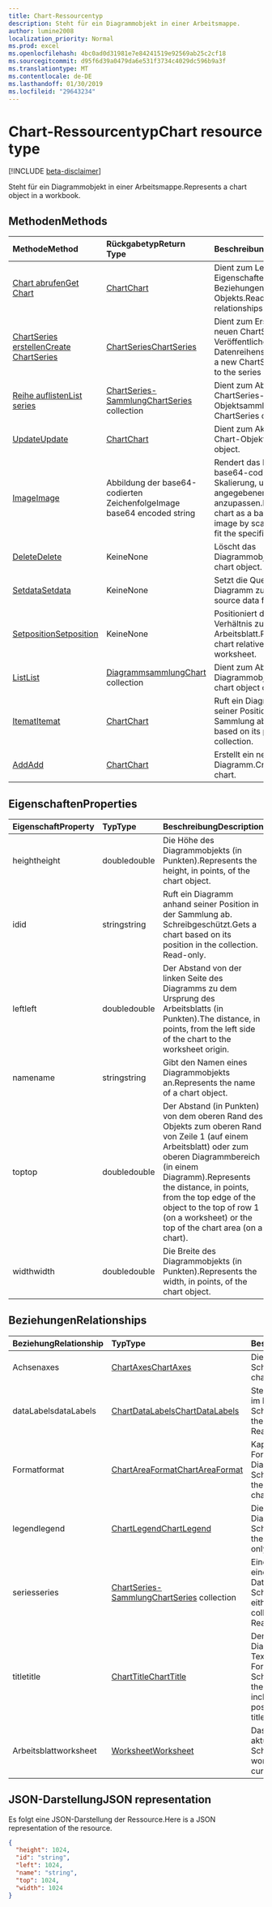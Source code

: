 ```yaml
---
title: Chart-Ressourcentyp
description: Steht für ein Diagrammobjekt in einer Arbeitsmappe.
author: lumine2008
localization_priority: Normal
ms.prod: excel
ms.openlocfilehash: 4bc0ad0d31981e7e84241519e92569ab25c2cf18
ms.sourcegitcommit: d95f6d39a0479da6e531f3734c4029dc596b9a3f
ms.translationtype: MT
ms.contentlocale: de-DE
ms.lasthandoff: 01/30/2019
ms.locfileid: "29643234"
---
```

# <a name="chart-resource-type"></a><span data-ttu-id="c4f61-103">Chart-Ressourcentyp</span><span class="sxs-lookup"><span data-stu-id="c4f61-103">Chart resource type</span></span>

[!INCLUDE [beta-disclaimer](../../includes/beta-disclaimer.md)]

<span data-ttu-id="c4f61-104">Steht für ein Diagrammobjekt in einer Arbeitsmappe.</span><span class="sxs-lookup"><span data-stu-id="c4f61-104">Represents a chart object in a workbook.</span></span>


## <a name="methods"></a><span data-ttu-id="c4f61-105">Methoden</span><span class="sxs-lookup"><span data-stu-id="c4f61-105">Methods</span></span>

| <span data-ttu-id="c4f61-106">Methode</span><span class="sxs-lookup"><span data-stu-id="c4f61-106">Method</span></span>           | <span data-ttu-id="c4f61-107">Rückgabetyp</span><span class="sxs-lookup"><span data-stu-id="c4f61-107">Return Type</span></span>    |<span data-ttu-id="c4f61-108">Beschreibung</span><span class="sxs-lookup"><span data-stu-id="c4f61-108">Description</span></span>|
|:---------------|:--------|:----------|
|[<span data-ttu-id="c4f61-109">Chart abrufen</span><span class="sxs-lookup"><span data-stu-id="c4f61-109">Get Chart</span></span>](../api/chart-get.md) | [<span data-ttu-id="c4f61-110">Chart</span><span class="sxs-lookup"><span data-stu-id="c4f61-110">Chart</span></span>](chart.md) |<span data-ttu-id="c4f61-111">Dient zum Lesen der Eigenschaften und der Beziehungen des chart-Objekts.</span><span class="sxs-lookup"><span data-stu-id="c4f61-111">Read properties and relationships of chart object.</span></span>|
|[<span data-ttu-id="c4f61-112">ChartSeries erstellen</span><span class="sxs-lookup"><span data-stu-id="c4f61-112">Create ChartSeries</span></span>](../api/chart-post-series.md) |[<span data-ttu-id="c4f61-113">ChartSeries</span><span class="sxs-lookup"><span data-stu-id="c4f61-113">ChartSeries</span></span>](chartseries.md)| <span data-ttu-id="c4f61-114">Dient zum Erstellen einer neuen ChartSeries durch Veröffentlichen in der Datenreihensammlung.</span><span class="sxs-lookup"><span data-stu-id="c4f61-114">Create a new ChartSeries by posting to the series collection.</span></span>|
|[<span data-ttu-id="c4f61-115">Reihe auflisten</span><span class="sxs-lookup"><span data-stu-id="c4f61-115">List series</span></span>](../api/chart-list-series.md) |<span data-ttu-id="c4f61-116">[ChartSeries-Sammlung](chartseries.md)</span><span class="sxs-lookup"><span data-stu-id="c4f61-116">[ChartSeries](chartseries.md) collection</span></span>| <span data-ttu-id="c4f61-117">Dient zum Abrufen einer ChartSeries-Objektsammlung.</span><span class="sxs-lookup"><span data-stu-id="c4f61-117">Get a ChartSeries object collection.</span></span>|
|[<span data-ttu-id="c4f61-118">Update</span><span class="sxs-lookup"><span data-stu-id="c4f61-118">Update</span></span>](../api/chart-update.md) | [<span data-ttu-id="c4f61-119">Chart</span><span class="sxs-lookup"><span data-stu-id="c4f61-119">Chart</span></span>](chart.md)   |<span data-ttu-id="c4f61-120">Dient zum Aktualisieren des Chart-Objekts.</span><span class="sxs-lookup"><span data-stu-id="c4f61-120">Update Chart object.</span></span> |
|[<span data-ttu-id="c4f61-121">Image</span><span class="sxs-lookup"><span data-stu-id="c4f61-121">Image</span></span>](../api/chart-image.md)|<span data-ttu-id="c4f61-122">Abbildung der base64-codierten Zeichenfolge</span><span class="sxs-lookup"><span data-stu-id="c4f61-122">Image base64 encoded string</span></span>|<span data-ttu-id="c4f61-123">Rendert das Diagramm als base64-codiertes Bild durch Skalierung, um es an die angegebenen Maße anzupassen.</span><span class="sxs-lookup"><span data-stu-id="c4f61-123">Renders the chart as a base64-encoded image by scaling the chart to fit the specified dimensions.</span></span>|
|[<span data-ttu-id="c4f61-124">Delete</span><span class="sxs-lookup"><span data-stu-id="c4f61-124">Delete</span></span>](../api/chart-delete.md)|<span data-ttu-id="c4f61-125">Keine</span><span class="sxs-lookup"><span data-stu-id="c4f61-125">None</span></span>|<span data-ttu-id="c4f61-126">Löscht das Diagrammobjekt.</span><span class="sxs-lookup"><span data-stu-id="c4f61-126">Deletes the chart object.</span></span>|
|[<span data-ttu-id="c4f61-127">Setdata</span><span class="sxs-lookup"><span data-stu-id="c4f61-127">Setdata</span></span>](../api/chart-setdata.md)|<span data-ttu-id="c4f61-128">Keine</span><span class="sxs-lookup"><span data-stu-id="c4f61-128">None</span></span>|<span data-ttu-id="c4f61-129">Setzt die Quelldaten für das Diagramm zurück.</span><span class="sxs-lookup"><span data-stu-id="c4f61-129">Resets the source data for the chart.</span></span>|
|[<span data-ttu-id="c4f61-130">Setposition</span><span class="sxs-lookup"><span data-stu-id="c4f61-130">Setposition</span></span>](../api/chart-setposition.md)|<span data-ttu-id="c4f61-131">Keine</span><span class="sxs-lookup"><span data-stu-id="c4f61-131">None</span></span>|<span data-ttu-id="c4f61-132">Positioniert das Diagramm im Verhältnis zu den Zellen im Arbeitsblatt.</span><span class="sxs-lookup"><span data-stu-id="c4f61-132">Positions the chart relative to cells on the worksheet.</span></span>|
|[<span data-ttu-id="c4f61-133">List</span><span class="sxs-lookup"><span data-stu-id="c4f61-133">List</span></span>](../api/chart-list.md) | <span data-ttu-id="c4f61-134">[Diagrammsammlung](chart.md)</span><span class="sxs-lookup"><span data-stu-id="c4f61-134">[Chart](chart.md) collection</span></span> |<span data-ttu-id="c4f61-135">Dient zum Abrufen der Diagrammobjeksammlung.</span><span class="sxs-lookup"><span data-stu-id="c4f61-135">Get chart object collection.</span></span> |
|[<span data-ttu-id="c4f61-136">Itemat</span><span class="sxs-lookup"><span data-stu-id="c4f61-136">Itemat</span></span>](../api/chartcollection-itemat.md)|[<span data-ttu-id="c4f61-137">Chart</span><span class="sxs-lookup"><span data-stu-id="c4f61-137">Chart</span></span>](chart.md)|<span data-ttu-id="c4f61-138">Ruft ein Diagramm anhand seiner Position in der Sammlung ab.</span><span class="sxs-lookup"><span data-stu-id="c4f61-138">Gets a chart based on its position in the collection.</span></span>|
|[<span data-ttu-id="c4f61-139">Add</span><span class="sxs-lookup"><span data-stu-id="c4f61-139">Add</span></span>](../api/chartcollection-add.md)|[<span data-ttu-id="c4f61-140">Chart</span><span class="sxs-lookup"><span data-stu-id="c4f61-140">Chart</span></span>](chart.md)|<span data-ttu-id="c4f61-141">Erstellt ein neues Diagramm.</span><span class="sxs-lookup"><span data-stu-id="c4f61-141">Creates a new chart.</span></span>|

## <a name="properties"></a><span data-ttu-id="c4f61-142">Eigenschaften</span><span class="sxs-lookup"><span data-stu-id="c4f61-142">Properties</span></span>
| <span data-ttu-id="c4f61-143">Eigenschaft</span><span class="sxs-lookup"><span data-stu-id="c4f61-143">Property</span></span>     | <span data-ttu-id="c4f61-144">Typ</span><span class="sxs-lookup"><span data-stu-id="c4f61-144">Type</span></span>   |<span data-ttu-id="c4f61-145">Beschreibung</span><span class="sxs-lookup"><span data-stu-id="c4f61-145">Description</span></span>|
|:---------------|:--------|:----------|
|<span data-ttu-id="c4f61-146">height</span><span class="sxs-lookup"><span data-stu-id="c4f61-146">height</span></span>|<span data-ttu-id="c4f61-147">double</span><span class="sxs-lookup"><span data-stu-id="c4f61-147">double</span></span>|<span data-ttu-id="c4f61-148">Die Höhe des Diagrammobjekts (in Punkten).</span><span class="sxs-lookup"><span data-stu-id="c4f61-148">Represents the height, in points, of the chart object.</span></span>|
|<span data-ttu-id="c4f61-149">id</span><span class="sxs-lookup"><span data-stu-id="c4f61-149">id</span></span>|<span data-ttu-id="c4f61-150">string</span><span class="sxs-lookup"><span data-stu-id="c4f61-150">string</span></span>|<span data-ttu-id="c4f61-p101">Ruft ein Diagramm anhand seiner Position in der Sammlung ab. Schreibgeschützt.</span><span class="sxs-lookup"><span data-stu-id="c4f61-p101">Gets a chart based on its position in the collection. Read-only.</span></span>|
|<span data-ttu-id="c4f61-153">left</span><span class="sxs-lookup"><span data-stu-id="c4f61-153">left</span></span>|<span data-ttu-id="c4f61-154">double</span><span class="sxs-lookup"><span data-stu-id="c4f61-154">double</span></span>|<span data-ttu-id="c4f61-155">Der Abstand von der linken Seite des Diagramms zu dem Ursprung des Arbeitsblatts (in Punkten).</span><span class="sxs-lookup"><span data-stu-id="c4f61-155">The distance, in points, from the left side of the chart to the worksheet origin.</span></span>|
|<span data-ttu-id="c4f61-156">name</span><span class="sxs-lookup"><span data-stu-id="c4f61-156">name</span></span>|<span data-ttu-id="c4f61-157">string</span><span class="sxs-lookup"><span data-stu-id="c4f61-157">string</span></span>|<span data-ttu-id="c4f61-158">Gibt den Namen eines Diagrammobjekts an.</span><span class="sxs-lookup"><span data-stu-id="c4f61-158">Represents the name of a chart object.</span></span>|
|<span data-ttu-id="c4f61-159">top</span><span class="sxs-lookup"><span data-stu-id="c4f61-159">top</span></span>|<span data-ttu-id="c4f61-160">double</span><span class="sxs-lookup"><span data-stu-id="c4f61-160">double</span></span>|<span data-ttu-id="c4f61-161">Der Abstand (in Punkten) von dem oberen Rand des Objekts zum oberen Rand von Zeile 1 (auf einem Arbeitsblatt) oder zum oberen Diagrammbereich (in einem Diagramm).</span><span class="sxs-lookup"><span data-stu-id="c4f61-161">Represents the distance, in points, from the top edge of the object to the top of row 1 (on a worksheet) or the top of the chart area (on a chart).</span></span>|
|<span data-ttu-id="c4f61-162">width</span><span class="sxs-lookup"><span data-stu-id="c4f61-162">width</span></span>|<span data-ttu-id="c4f61-163">double</span><span class="sxs-lookup"><span data-stu-id="c4f61-163">double</span></span>|<span data-ttu-id="c4f61-164">Die Breite des Diagrammobjekts (in Punkten).</span><span class="sxs-lookup"><span data-stu-id="c4f61-164">Represents the width, in points, of the chart object.</span></span>|

## <a name="relationships"></a><span data-ttu-id="c4f61-165">Beziehungen</span><span class="sxs-lookup"><span data-stu-id="c4f61-165">Relationships</span></span>
| <span data-ttu-id="c4f61-166">Beziehung</span><span class="sxs-lookup"><span data-stu-id="c4f61-166">Relationship</span></span> | <span data-ttu-id="c4f61-167">Typ</span><span class="sxs-lookup"><span data-stu-id="c4f61-167">Type</span></span>   |<span data-ttu-id="c4f61-168">Beschreibung</span><span class="sxs-lookup"><span data-stu-id="c4f61-168">Description</span></span>|
|:---------------|:--------|:----------|
|<span data-ttu-id="c4f61-169">Achsen</span><span class="sxs-lookup"><span data-stu-id="c4f61-169">axes</span></span>|[<span data-ttu-id="c4f61-170">ChartAxes</span><span class="sxs-lookup"><span data-stu-id="c4f61-170">ChartAxes</span></span>](chartaxes.md)|<span data-ttu-id="c4f61-p102">Die Achsen des Diagramms. Schreibgeschützt.</span><span class="sxs-lookup"><span data-stu-id="c4f61-p102">Represents chart axes. Read-only.</span></span>|
|<span data-ttu-id="c4f61-173">dataLabels</span><span class="sxs-lookup"><span data-stu-id="c4f61-173">dataLabels</span></span>|[<span data-ttu-id="c4f61-174">ChartDataLabels</span><span class="sxs-lookup"><span data-stu-id="c4f61-174">ChartDataLabels</span></span>](chartdatalabels.md)|<span data-ttu-id="c4f61-p103">Stellt die Datenbeschriftungen im Diagramm dar. Schreibgeschützt.</span><span class="sxs-lookup"><span data-stu-id="c4f61-p103">Represents the datalabels on the chart. Read-only.</span></span>|
|<span data-ttu-id="c4f61-177">Format</span><span class="sxs-lookup"><span data-stu-id="c4f61-177">format</span></span>|[<span data-ttu-id="c4f61-178">ChartAreaFormat</span><span class="sxs-lookup"><span data-stu-id="c4f61-178">ChartAreaFormat</span></span>](chartareaformat.md)|<span data-ttu-id="c4f61-p104">Kapselt die Formateigenschaften für den Diagrammbereich. Schreibgeschützt.</span><span class="sxs-lookup"><span data-stu-id="c4f61-p104">Encapsulates the format properties for the chart area. Read-only.</span></span>|
|<span data-ttu-id="c4f61-181">legend</span><span class="sxs-lookup"><span data-stu-id="c4f61-181">legend</span></span>|[<span data-ttu-id="c4f61-182">ChartLegend</span><span class="sxs-lookup"><span data-stu-id="c4f61-182">ChartLegend</span></span>](chartlegend.md)|<span data-ttu-id="c4f61-p105">Die Legende für das Diagramm. Schreibgeschützt.</span><span class="sxs-lookup"><span data-stu-id="c4f61-p105">Represents the legend for the chart. Read-only.</span></span>|
|<span data-ttu-id="c4f61-185">series</span><span class="sxs-lookup"><span data-stu-id="c4f61-185">series</span></span>|<span data-ttu-id="c4f61-186">[ChartSeries-Sammlung](chartseries.md)</span><span class="sxs-lookup"><span data-stu-id="c4f61-186">[ChartSeries](chartseries.md) collection</span></span>|<span data-ttu-id="c4f61-p106">Eine einzelne Datenreihe oder eine Sammlung von Datenreihen im Diagramm. Schreibgeschützt.</span><span class="sxs-lookup"><span data-stu-id="c4f61-p106">Represents either a single series or collection of series in the chart. Read-only.</span></span>|
|<span data-ttu-id="c4f61-189">title</span><span class="sxs-lookup"><span data-stu-id="c4f61-189">title</span></span>|[<span data-ttu-id="c4f61-190">ChartTitle</span><span class="sxs-lookup"><span data-stu-id="c4f61-190">ChartTitle</span></span>](charttitle.md)|<span data-ttu-id="c4f61-p107">Der Titel des angegebenen Diagramms, einschließlich Text, Sichtbarkeit, Position und Formatierung des Titels. Schreibgeschützt.</span><span class="sxs-lookup"><span data-stu-id="c4f61-p107">Represents the title of the specified chart, including the text, visibility, position and formating of the title. Read-only.</span></span>|
|<span data-ttu-id="c4f61-193">Arbeitsblatt</span><span class="sxs-lookup"><span data-stu-id="c4f61-193">worksheet</span></span>|[<span data-ttu-id="c4f61-194">Worksheet</span><span class="sxs-lookup"><span data-stu-id="c4f61-194">Worksheet</span></span>](worksheet.md)|<span data-ttu-id="c4f61-p108">Das Arbeitsblatt, das das aktuelle Diagramm enthält. Schreibgeschützt.</span><span class="sxs-lookup"><span data-stu-id="c4f61-p108">The worksheet containing the current chart. Read-only.</span></span>|

## <a name="json-representation"></a><span data-ttu-id="c4f61-197">JSON-Darstellung</span><span class="sxs-lookup"><span data-stu-id="c4f61-197">JSON representation</span></span>

<span data-ttu-id="c4f61-198">Es folgt eine JSON-Darstellung der Ressource.</span><span class="sxs-lookup"><span data-stu-id="c4f61-198">Here is a JSON representation of the resource.</span></span>

<!-- {
  "blockType": "resource",
  "optionalProperties": [

  ],
  "@odata.type": "microsoft.graph.chart"
}-->

```json
{
  "height": 1024,
  "id": "string",
  "left": 1024,
  "name": "string",
  "top": 1024,
  "width": 1024
}

```

<!-- uuid: 8fcb5dbc-d5aa-4681-8e31-b001d5168d79
2015-10-25 14:57:30 UTC -->
<!--
{
  "type": "#page.annotation",
  "description": "Chart resource",
  "keywords": "",
  "section": "documentation",
  "tocPath": "",
  "suppressions": [
    "Error: /api-reference/beta/resources/chart.md:\r\n      Exception processing links.\r\n    System.ArgumentException: Link Definition was null. Link text: !INCLUDE [beta-disclaimer](../../includes/beta-disclaimer.md)\r\n      at ApiDoctor.Validation.DocFile.get_LinkDestinations()\r\n      at ApiDoctor.Validation.DocSet.ValidateLinks(Boolean includeWarnings, String[] relativePathForFiles, IssueLogger issues, Boolean requireFilenameCaseMatch, Boolean printOrphanedFiles)"
  ]
}
-->
